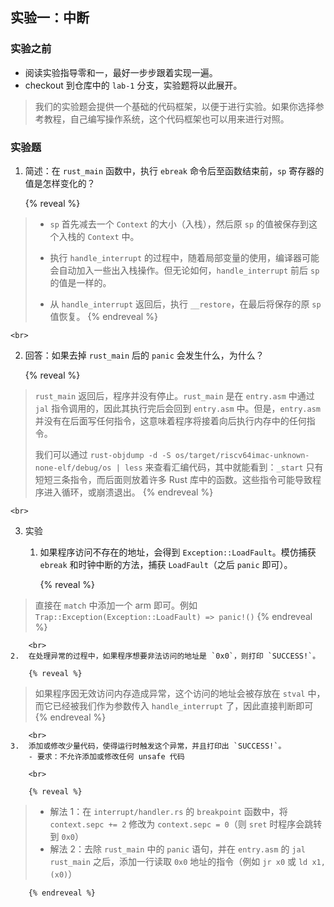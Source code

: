 ## 实验一：中断

### 实验之前

- 阅读实验指导零和一，最好一步步跟着实现一遍。
- checkout 到仓库中的 `lab-1` 分支，实验题将以此展开。

> 我们的实验题会提供一个基础的代码框架，以便于进行实验。如果你选择参考教程，自己编写操作系统，这个代码框架也可以用来进行对照。

### 实验题

<!--
reveal tag 作为 anchor 必须有缩进，否则会打破前后的序号关系。其中的文字不能缩进，否则 click-reveal 会把格式搞乱
reveal 还会把行间距吃掉，所以手动加 <br>
-->

1.  简述：在 `rust_main` 函数中，执行 `ebreak` 命令后至函数结束前，`sp` 寄存器的值是怎样变化的？

    {% reveal %}
> - `sp` 首先减去一个 `Context` 的大小（入栈），然后原 `sp` 的值被保存到这个入栈的 `Context` 中。
>
> - 执行 `handle_interrupt` 的过程中，随着局部变量的使用，编译器可能会自动加入一些出入栈操作。但无论如何，`handle_interrupt` 前后 `sp` 的值是一样的。
>
> - 从 `handle_interrupt` 返回后，执行 `__restore`，在最后将保存的原 `sp` 值恢复。
    {% endreveal %}

    <br>
2.  回答：如果去掉 `rust_main` 后的 `panic` 会发生什么，为什么？

    {% reveal %}
> `rust_main` 返回后，程序并没有停止。`rust_main` 是在 `entry.asm` 中通过 `jal` 指令调用的，因此其执行完后会回到 `entry.asm` 中。但是，`entry.asm` 并没有在后面写任何指令，这意味着程序将接着向后执行内存中的任何指令。
>
> 我们可以通过 `rust-objdump -d -S os/target/riscv64imac-unknown-none-elf/debug/os | less` 来查看汇编代码，其中就能看到：`_start` 只有短短三条指令，而后面则放着许多 Rust 库中的函数。这些指令可能导致程序进入循环，或崩溃退出。
    {% endreveal %}

    <br>
3.  实验
    1.  如果程序访问不存在的地址，会得到 `Exception::LoadFault`。模仿捕获 `ebreak` 和时钟中断的方法，捕获 `LoadFault`（之后 `panic` 即可）。

        {% reveal %}
> 直接在 `match` 中添加一个 arm 即可。例如 `Trap::Exception(Exception::LoadFault) => panic!()`
        {% endreveal %}

        <br>
    2.  在处理异常的过程中，如果程序想要非法访问的地址是 `0x0`，则打印 `SUCCESS!`。

        {% reveal %}
> 如果程序因无效访问内存造成异常，这个访问的地址会被存放在 `stval` 中，而它已经被我们作为参数传入 `handle_interrupt` 了，因此直接判断即可
        {% endreveal %}

        <br>
    3.  添加或修改少量代码，使得运行时触发这个异常，并且打印出 `SUCCESS!`。
        - 要求：不允许添加或修改任何 unsafe 代码

        <br>

        {% reveal %}
> - 解法 1：在 `interrupt/handler.rs` 的 `breakpoint` 函数中，将 `context.sepc += 2` 修改为 `context.sepc = 0`（则 `sret` 时程序会跳转到 `0x0`）
> - 解法 2：去除 `rust_main` 中的 `panic` 语句，并在 `entry.asm` 的 `jal rust_main` 之后，添加一行读取 `0x0` 地址的指令（例如 `jr x0` 或 `ld x1, (x0)`）

        {% endreveal %}
